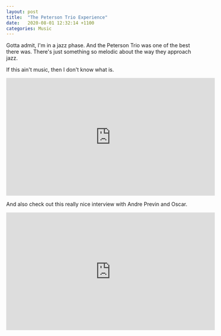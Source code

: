 ```yaml
---
layout: post
title:  "The Peterson Trio Experience"
date:   2020-08-01 12:32:14 +1100
categories: Music
---
```


Gotta admit, I'm in a jazz phase. And the Peterson Trio was one of the best there was. There's just something so melodic about the way they approach jazz.

If this ain't music, then I don't know what is.
<iframe width="560" height="315" src="https://www.youtube.com/embed/tCrrZ1NnCuM" frameborder="0" allow="accelerometer; autoplay; encrypted-media; gyroscope; picture-in-picture" allowfullscreen></iframe>

And also check out this really nice interview with Andre Previn and Oscar.
<iframe width="560" height="315" src="https://www.youtube.com/embed/BFNsywQOW1I" frameborder="0" allow="accelerometer; autoplay; encrypted-media; gyroscope; picture-in-picture" allowfullscreen></iframe>
